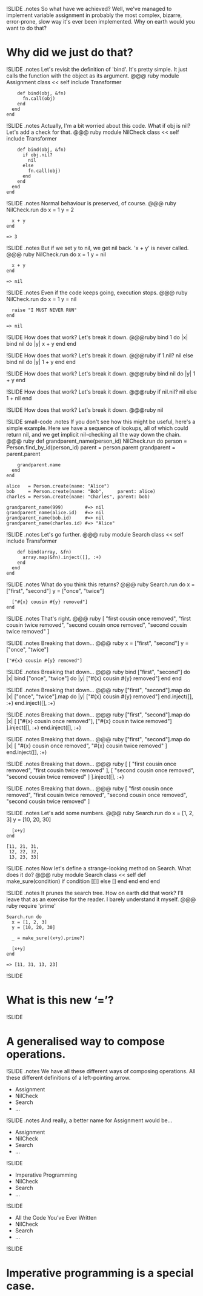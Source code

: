 !SLIDE
.notes So what have we achieved? Well, we've managed to implement variable assignment in probably the most complex, bizarre, error-prone, slow way it's ever been implemented. Why on earth would you want to do that?
# Why did we just do that? #

!SLIDE
.notes Let's revisit the definition of 'bind'. It's pretty simple. It just calls the function with the object as its argument.
    @@@ ruby
    module Assignment
      class << self
        include Transformer

        def bind(obj, &fn)
          fn.call(obj)
        end
      end
    end

!SLIDE
.notes Actually, I'm a bit worried about this code. What if obj is nil? Let's add a check for that.
    @@@ ruby
    module NilCheck
      class << self
        include Transformer

        def bind(obj, &fn)
          if obj.nil?
            nil
          else
            fn.call(obj)
          end
        end
      end
    end

!SLIDE
.notes Normal behaviour is preserved, of course.
    @@@ ruby
    NilCheck.run do
      x = 1
      y = 2

      x + y
    end

    => 3

!SLIDE
.notes But if we set y to nil, we get nil back. 'x + y' is never called.
    @@@ ruby
    NilCheck.run do
      x = 1
      y = nil

      x + y
    end

    => nil

!SLIDE
.notes Even if the code keeps going, execution stops.
    @@@ ruby
    NilCheck.run do
      x = 1
      y = nil

      raise "I MUST NEVER RUN"
    end

    => nil

!SLIDE How does that work? Let's break it down.
    @@@ruby
    bind 1 do |x|
      bind nil do |y|
        x + y
      end
    end

!SLIDE How does that work? Let's break it down.
    @@@ruby
    if 1.nil?
      nil
    else
      bind nil do |y|
        1 + y
      end
    end

!SLIDE How does that work? Let's break it down.
    @@@ruby
    bind nil do |y|
      1 + y
    end

!SLIDE How does that work? Let's break it down.
    @@@ruby
    if nil.nil?
      nil
    else
      1 + nil
    end

!SLIDE How does that work? Let's break it down.
    @@@ruby
    nil

!SLIDE small-code
.notes If you don't see how this might be useful, here's a simple example. Here we have a sequence of lookups, all of which could return nil, and we get implicit nil-checking all the way down the chain.
    @@@ ruby
    def grandparent_name(person_id)
      NilCheck.run do
        person      = Person.find_by_id(person_id)
        parent      = person.parent
        grandparent = parent.parent

        grandparent.name
      end
    end

    alice   = Person.create(name: "Alice")
    bob     = Person.create(name: "Bob",     parent: alice)
    charles = Person.create(name: "Charles", parent: bob)

    grandparent_name(999)        #=> nil
    grandparent_name(alice.id)   #=> nil
    grandparent_name(bob.id)     #=> nil
    grandparent_name(charles.id) #=> "Alice"

!SLIDE
.notes Let's go further.
    @@@ ruby
    module Search
      class << self
        include Transformer

        def bind(array, &fn)
          array.map(&fn).inject([], :+)
        end
      end
    end

!SLIDE
.notes What do you think this returns?
    @@@ ruby
    Search.run do
      x = ["first", "second"]
      y = ["once", "twice"]

      ["#{x} cousin #{y} removed"]
    end

!SLIDE
.notes That's right.
    @@@ ruby
    [
      "first cousin once removed",
      "first cousin twice removed",
      "second cousin once removed",
      "second cousin twice removed"
    ]

!SLIDE
.notes Breaking that down...
    @@@ ruby
    x = ["first", "second"]
    y = ["once", "twice"]

    ["#{x} cousin #{y} removed"]

!SLIDE
.notes Breaking that down...
    @@@ ruby
    bind ["first", "second"] do |x|
      bind ["once", "twice"] do |y|
        ["#{x} cousin #{y} removed"]
      end
    end

!SLIDE
.notes Breaking that down...
    @@@ ruby
    ["first", "second"].map do |x|
      ["once", "twice"].map do |y|
        ["#{x} cousin #{y} removed"]
      end.inject([], :+)
    end.inject([], :+)

!SLIDE
.notes Breaking that down...
    @@@ ruby
    ["first", "second"].map do |x|
      [
        ["#{x} cousin once removed"],
        ["#{x} cousin twice removed"]
      ].inject([], :+)
    end.inject([], :+)

!SLIDE
.notes Breaking that down...
    @@@ ruby
    ["first", "second"].map do |x|
      [
        "#{x} cousin once removed",
        "#{x} cousin twice removed"
      ]
    end.inject([], :+)

!SLIDE
.notes Breaking that down...
    @@@ ruby
    [
      [
        "first cousin once removed",
        "first cousin twice removed"
      ],
      [
        "second cousin once removed",
        "second cousin twice removed"
      ]
    ].inject([], :+)

!SLIDE
.notes Breaking that down...
    @@@ ruby
    [
      "first cousin once removed",
      "first cousin twice removed",
      "second cousin once removed",
      "second cousin twice removed"
    ]

!SLIDE
.notes Let's add some numbers.
    @@@ ruby
    Search.run do
      x = [1, 2, 3]
      y = [10, 20, 30]

      [x+y]
    end

    [11, 21, 31,
     12, 22, 32,
     13, 23, 33]

!SLIDE
.notes Now let's define a strange-looking method on Search. What does it do?
    @@@ ruby
    module Search
      class << self
        def make_sure(condition)
          if condition
            [[]]
          else
            []
          end
        end
      end
    end

!SLIDE
.notes It prunes the search tree. How on earth did that work? I'll leave that as an exercise for the reader. I barely understand it myself.
    @@@ ruby
    require 'prime'

    Search.run do
      x = [1, 2, 3]
      y = [10, 20, 30]

      _ = make_sure((x+y).prime?)

      [x+y]
    end

    => [11, 31, 13, 23]

!SLIDE
# What is this new ‘=’? #

!SLIDE
# A generalised way to compose operations. #

!SLIDE
.notes We have all these different ways of composing operations. All these different definitions of a left-pointing arrow.

<ul>
  <li>Assignment</li>
  <li>NilCheck</li>
  <li>Search</li>
  <li>...</li>
</ul>

!SLIDE
.notes And really, a better name for Assignment would be...
<ul class="faded">
  <li class="highlight">Assignment</li>
  <li>NilCheck</li>
  <li>Search</li>
  <li>...</li>
</ul>

!SLIDE
<ul class="faded">
  <li class="highlight">Imperative Programming</li>
  <li>NilCheck</li>
  <li>Search</li>
  <li>...</li>
</ul>

!SLIDE
<ul class="faded">
  <li class="highlight">All the Code You’ve Ever Written</li>
  <li>NilCheck</li>
  <li>Search</li>
  <li>...</li>
</ul>

!SLIDE
# Imperative programming is a special case. #
